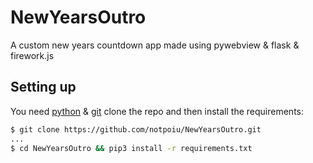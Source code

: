 # NewYearsOutro
A custom new years countdown app made using pywebview &amp; flask &amp; firework.js

## Setting up
You need [python](https://www.python.org/) & [git](https://git-scm.com/)
clone the repo and then install the requirements:
```bash
$ git clone https://github.com/notpoiu/NewYearsOutro.git
...
$ cd NewYearsOutro && pip3 install -r requirements.txt
```
